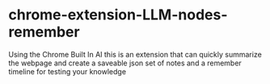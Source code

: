 # chrome-extension-LLM-nodes-remember
Using the Chrome Built In AI this is an extension that can quickly summarize the webpage and create a saveable json set of notes and a remember timeline for testing your knowledge
